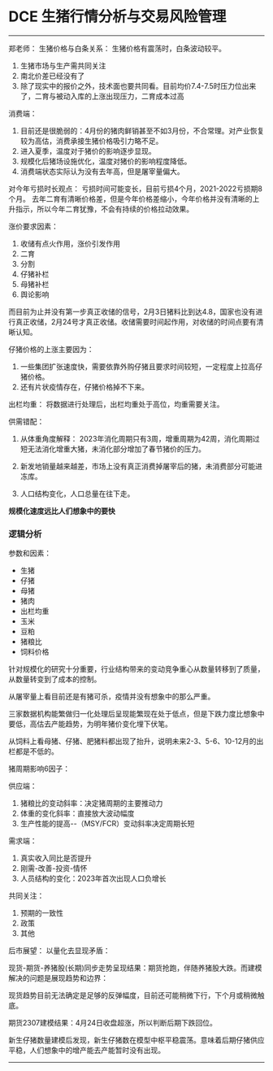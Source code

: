 # DCE 生猪行情分析与交易风险管理

---

郑老师：
生猪价格与白条关系：
生猪价格有震荡时，白条波动较平。

1. 生猪市场与生产需共同关注
2. 南北价差已经没有了
3. 除了现实中的报价之外，技术面也要共同看。目前均价7.4-7.5时压力位出来了，二育与被动入库的上涨出现压力，二育成本过高

消费端：
1. 目前还是很脆弱的：4月份的猪肉鲜销甚至不如3月份，不合常理。对产业恢复较为高估，消费承接生猪价格吸引力略不足。
2. 进入夏季，温度对于猪价的影响逐步显现。
3. 规模化后猪场设施优化，温度对猪价的影响程度降低。
4. 消费端状态实际认为没有去年高，但是屠宰量偏大。

对今年亏损时长观点：
亏损时间可能变长，目前亏损4个月，2021-2022亏损期8个月。
去年二育有清晰价格差，但是今年价格差缩小，今年价格并没有清晰的上升指示，所以今年二育犹豫，不会有持续的价格拉动效果。


涨价要求因素：
1. 收储有点火作用，涨价引发作用
2. 二育
3. 分割
4. 仔猪补栏
5. 母猪补栏
6. 舆论影响

而目前为止并没有第一步真正收储的信号，2月3日猪料比到达4.8，国家也没有进行真正收储，2月24号才真正收储。收储需要时间起作用，对收储的时间点要有清晰认知。

仔猪价格的上涨主要因为：
1. 一些集团扩张速度快，需要依靠外购仔猪且要求时间较短，一定程度上拉高仔猪价格。
2. 还有片状疫情存在，仔猪价格掉不下来。

出栏均重：
将数据进行处理后，出栏均重处于高位，均重需要关注。

供需错配：

1. 从体重角度解释：
2023年消化周期只有3周，增重周期为42周，消化周期过短无法消化增重大猪，未消化部分增加了春节猪价的压力。

2. 新发地销量越来越差，市场上没有真正消费掉屠宰后的猪，未消费部分可能进冻库。

3. 人口结构变化，人口总量在往下走。

**规模化速度远比人们想象中的要快**

### 逻辑分析
参数和因素：
- 生猪
- 仔猪
- 母猪
- 猪肉
- 出栏均重
- 玉米
- 豆粕
- 猪粮比
- 饲料价格

针对规模化的研究十分重要，行业结构带来的变动竞争重心从数量转移到了质量，从数量转变到了成本的控制。

从屠宰量上看目前还是有猪可杀，疫情并没有想象中的那么严重。

三家数据机构能繁做归一化处理后呈现能繁现在处于低点，但是下跌力度比想象中要低，高估去产能趋势，为明年猪价变化埋下伏笔。

从饲料上看母猪、仔猪、肥猪料都出现了抬升，说明未来2-3、5-6、10-12月的出栏都是不低的。

猪周期影响6因子：

供应端：
1. 猪粮比的变动斜率：决定猪周期的主要推动力
2. 体重的变化斜率：直接放大波动幅度
3. 生产性能的提高--（MSY/FCR）变动斜率决定周期长短

需求端：
1. 真实收入同比是否提升
2. 刚需-改善-投资-情怀
3. 人员结构的变化：2023年首次出现人口负增长

共同关注：
1. 预期的一致性
2. 政策
3. 其他

后市展望：
以量化去显现矛盾：

现货-期货-养猪股(长期)同步走势呈现结果：期货抢跑，伴随养猪股大跌。而建模解决的问题是展现趋势和边界：

现货趋势目前无法确定是足够的反弹幅度，目前还可能稍微下行，下个月或稍微触底。

期货2307建模结果：4月24日收盘超涨，所以判断后期下跌回位。

新生仔猪数量建模后发现，新生仔猪数在模型中枢平稳震荡。意味着后期仔猪供应平稳，人们想象中的增产能去产能暂时没有出现。

---